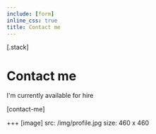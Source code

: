 ```yaml
---
include: [form]
inline_css: true
title: Contact me
---
```


[.stack]
  # Contact me
  I'm currently available for hire
  
  [contact-me]

  +++
  [image]
    src: /img/profile.jpg
    size: 460 x 460
